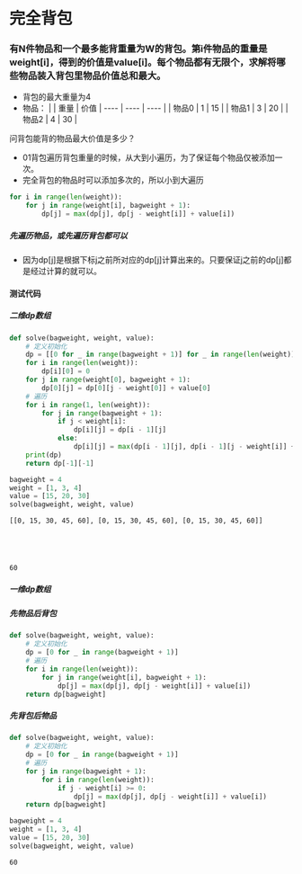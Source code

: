 
# 完全背包

### 有N件物品和一个最多能背重量为W的背包。第i件物品的重量是weight[i]，得到的价值是value[i]。每个物品都有无限个，求解将哪些物品装入背包里物品价值总和最大。

* 背包的最大重量为4
* 物品：
|     | 重量  | 价值 
|  ----  | ----  | ----  |
| 物品0  | 1 | 15  |
| 物品1  | 3 | 20  |
| 物品2  | 4 | 30  |

问背包能背的物品最大价值是多少？

* 01背包遍历背包重量的时候，从大到小遍历，为了保证每个物品仅被添加一次。
* 完全背包的物品时可以添加多次的，所以小到大遍历
```python
for i in range(len(weight)):
    for j in range(weight[i], bagweight + 1):
        dp[j] = max(dp[j], dp[j - weight[i]] + value[i])
```
##### 先遍历物品，或先遍历背包都可以
* 因为dp[j]是根据下标j之前所对应的dp[j]计算出来的。只要保证j之前的dp[j]都是经过计算的就可以。

#### 测试代码

##### 二维dp数组


```python
def solve(bagweight, weight, value):
    # 定义初始化
    dp = [[0 for _ in range(bagweight + 1)] for _ in range(len(weight))]
    for i in range(len(weight)):
        dp[i][0] = 0
    for j in range(weight[0], bagweight + 1):
        dp[0][j] = dp[0][j - weight[0]] + value[0]
    # 遍历
    for i in range(1, len(weight)):
        for j in range(bagweight + 1):
            if j < weight[i]:
                dp[i][j] = dp[i - 1][j]
            else:
                dp[i][j] = max(dp[i - 1][j], dp[i - 1][j - weight[i]] + value[i])
    print(dp)
    return dp[-1][-1]
```


```python
bagweight = 4
weight = [1, 3, 4]
value = [15, 20, 30]
solve(bagweight, weight, value)
```

    [[0, 15, 30, 45, 60], [0, 15, 30, 45, 60], [0, 15, 30, 45, 60]]
    




    60



##### 一维dp数组

##### 先物品后背包


```python
def solve(bagweight, weight, value):
    # 定义初始化
    dp = [0 for _ in range(bagweight + 1)]
    # 遍历
    for i in range(len(weight)):
        for j in range(weight[i], bagweight + 1):
            dp[j] = max(dp[j], dp[j - weight[i]] + value[i])
    return dp[bagweight]
```

##### 先背包后物品


```python
def solve(bagweight, weight, value):
    # 定义初始化
    dp = [0 for _ in range(bagweight + 1)]
    # 遍历
    for j in range(bagweight + 1):
        for i in range(len(weight)):
            if j - weight[i] >= 0:
                dp[j] = max(dp[j], dp[j - weight[i]] + value[i])
    return dp[bagweight]
```


```python
bagweight = 4
weight = [1, 3, 4]
value = [15, 20, 30]
solve(bagweight, weight, value)
```




    60


